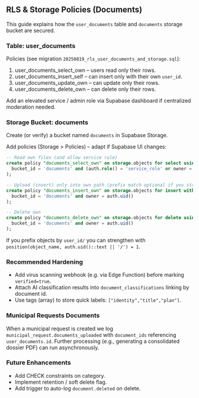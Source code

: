 ## RLS & Storage Policies (Documents)

This guide explains how the `user_documents` table and `documents` storage bucket are secured.

### Table: user_documents
Policies (see migration `20250819_rls_user_documents_and_storage.sql`):
1. user_documents_select_own – users read only their rows.
2. user_documents_insert_self – can insert only with their own `user_id`.
3. user_documents_update_own – can update only their rows.
4. user_documents_delete_own – can delete only their rows.

Add an elevated service / admin role via Supabase dashboard if centralized moderation needed.

### Storage Bucket: documents
Create (or verify) a bucket named `documents` in Supabase Storage.

Add policies (Storage > Policies) – adapt if Supabase UI changes:
```sql
-- Read own files (and allow service role)
create policy "documents_select_own" on storage.objects for select using (
  bucket_id = 'documents' and (auth.role() = 'service_role' or owner = auth.uid())
);

-- Upload (insert) only into own path (prefix match optional if you store userId/ prefix)
create policy "documents_insert_own" on storage.objects for insert with check (
  bucket_id = 'documents' and owner = auth.uid()
);

-- Delete own
create policy "documents_delete_own" on storage.objects for delete using (
  bucket_id = 'documents' and owner = auth.uid()
);
```

If you prefix objects by `user_id/` you can strengthen with `position(object_name, auth.uid()::text || '/') = 1`.

### Recommended Hardening
* Add virus scanning webhook (e.g. via Edge Function) before marking `verified=true`.
* Attach AI classification results into `document_classifications` linking by document id.
* Use tags (array) to store quick labels: `["identity","title","plan"]`.

### Municipal Requests Documents
When a municipal request is created we log `municipal_request.documents_uploaded` with `document_ids` referencing `user_documents.id`. Further processing (e.g., generating a consolidated dossier PDF) can run asynchronously.

### Future Enhancements
* Add CHECK constraints on category.
* Implement retention / soft delete flag.
* Add trigger to auto-log `document.deleted` on delete.
